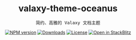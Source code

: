 <h1 align="center">valaxy-theme-oceanus</h1>
<pre align="center">
简约、高雅的 Valaxy 文档主题
</pre>

<p align="center">
  <a href="https://www.npmjs.com/package/valaxy-theme-oceanus" rel="nofollow"><img src="https://img.shields.io/npm/v/valaxy-theme-oceanus/latest.svg?style=flat&colorA=18181B&colorB=0078E7" alt="NPM version"></a>
  <a href="https://www.npmjs.com/package/valaxy-theme-oceanus"><img src="https://img.shields.io/npm/dm/valaxy-theme-oceanus.svg?style=flat&colorA=18181B&colorB=0078E7" alt="Downloads"></a>
  <a href="https://github.com/wrxinyue/valaxy-theme-oceanus/tree/main/LICENSE"><img src="https://img.shields.io/github/license/wrxinyue/valaxy-theme-oceanus.svg?style=flat&colorA=18181B&colorB=0078E7" alt="License"></a>
  <a href="https://stackblitz.com/edit/stackblitz-starters-tqdtk7?file=README.md"><img src="https://img.shields.io/badge/Open in StackBlitz-_?logo=stackblitz&colorA=18181B&colorB=439CFF" alt="Open in StackBlitz"></a>
</p>
